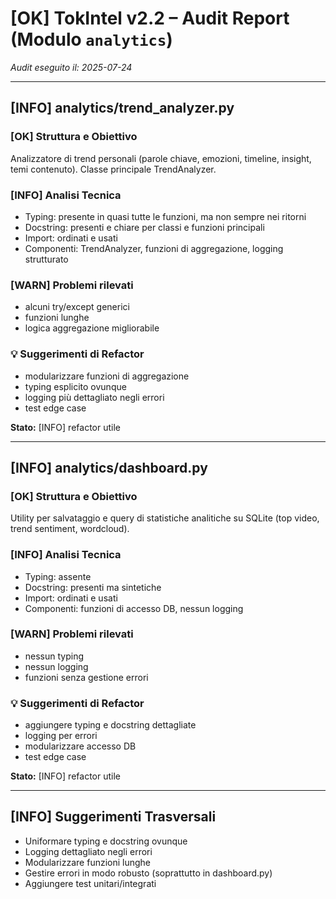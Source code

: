 # [OK] TokIntel v2.2 – Audit Report (Modulo `analytics`)

_Audit eseguito il: 2025-07-24_

---

## [INFO] analytics/trend_analyzer.py

### [OK] Struttura e Obiettivo
Analizzatore di trend personali (parole chiave, emozioni, timeline, insight, temi contenuto). Classe principale TrendAnalyzer.

### [INFO] Analisi Tecnica
- Typing: presente in quasi tutte le funzioni, ma non sempre nei ritorni
- Docstring: presenti e chiare per classi e funzioni principali
- Import: ordinati e usati
- Componenti: TrendAnalyzer, funzioni di aggregazione, logging strutturato

### [WARN]️ Problemi rilevati
- alcuni try/except generici
- funzioni lunghe
- logica aggregazione migliorabile

### 💡 Suggerimenti di Refactor
- modularizzare funzioni di aggregazione
- typing esplicito ovunque
- logging più dettagliato negli errori
- test edge case

**Stato:** [INFO] refactor utile

---

## [INFO] analytics/dashboard.py

### [OK] Struttura e Obiettivo
Utility per salvataggio e query di statistiche analitiche su SQLite (top video, trend sentiment, wordcloud).

### [INFO] Analisi Tecnica
- Typing: assente
- Docstring: presenti ma sintetiche
- Import: ordinati e usati
- Componenti: funzioni di accesso DB, nessun logging

### [WARN]️ Problemi rilevati
- nessun typing
- nessun logging
- funzioni senza gestione errori

### 💡 Suggerimenti di Refactor
- aggiungere typing e docstring dettagliate
- logging per errori
- modularizzare accesso DB
- test edge case

**Stato:** [INFO] refactor utile

---

## [INFO] Suggerimenti Trasversali

- Uniformare typing e docstring ovunque
- Logging dettagliato negli errori
- Modularizzare funzioni lunghe
- Gestire errori in modo robusto (soprattutto in dashboard.py)
- Aggiungere test unitari/integrati

